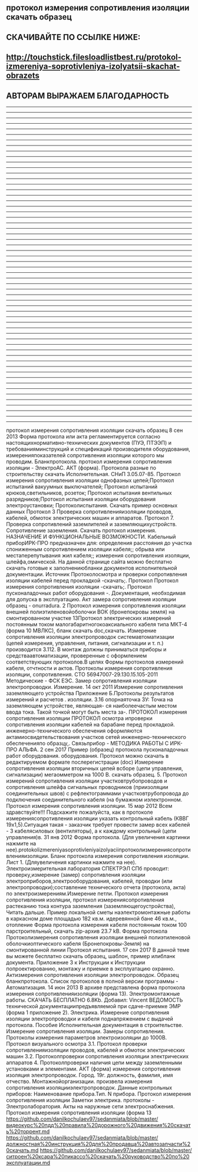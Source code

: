 протокол измерения сопротивления изоляции скачать образец
--------------------------------------------------
СКАЧИВАЙТЕ ПО ССЫЛКЕ НИЖЕ:
--------------------------------------------------
http://touchstick.filesloadlistbest.ru/protokol-izmereniya-soprotivleniya-izolyatsii-skachat-obrazets
--------------------------------------------------
АВТОРАМ ВЫРАЖАЕМ БЛАГОДАРНОСТЬ
--------------------------------------------------
--------------------------------------------------
--------------------------------------------------
--------------------------------------------------
--------------------------------------------------
--------------------------------------------------
--------------------------------------------------
--------------------------------------------------
--------------------------------------------------
--------------------------------------------------
--------------------------------------------------
--------------------------------------------------
--------------------------------------------------
--------------------------------------------------
--------------------------------------------------
--------------------------------------------------
--------------------------------------------------
--------------------------------------------------
--------------------------------------------------
--------------------------------------------------
--------------------------------------------------
--------------------------------------------------
--------------------------------------------------
--------------------------------------------------
--------------------------------------------------
--------------------------------------------------
--------------------------------------------------
--------------------------------------------------
--------------------------------------------------
--------------------------------------------------
--------------------------------------------------
--------------------------------------------------
--------------------------------------------------
--------------------------------------------------
--------------------------------------------------
--------------------------------------------------
--------------------------------------------------
--------------------------------------------------
--------------------------------------------------
--------------------------------------------------
--------------------------------------------------
--------------------------------------------------
--------------------------------------------------
--------------------------------------------------
--------------------------------------------------
--------------------------------------------------
--------------------------------------------------
--------------------------------------------------
--------------------------------------------------
--------------------------------------------------
--------------------------------------------------
--------------------------------------------------
--------------------------------------------------
--------------------------------------------------
--------------------------------------------------
--------------------------------------------------
--------------------------------------------------
--------------------------------------------------
--------------------------------------------------
протокол измерения сопротивления изоляции скачать образец 8 сен 2013  Форма протокола или акта регламентируется согласно настоящихнормативно-технических документов (ПУЭ, ПТЭЭП) и требованияминструкций и спецификаций производителя оборудования, измеренияпоказателей сопротивления изоляции которого мы проводим. Бланкпротокола. протокол измерения сопротивления изоляции - ЭлектроАС. АКТ (форма). Протокола разные по строительству скачать  Исполнительная. СНиП 3.05.07-85. Протокол измерения сопротивления изоляции однофазных цепей;Протокол испытаний вакуумных выключателей; Протокол испытаний крюков,светильников, розеток; Протокол испытания вентильных разрядников;Протокол испытания изоляции оборудования электроустановки; Протоколиспытания. Скачать пример основных данных  Протокол  3 Проверка сопротивленияизоляции проводов, кабелей, обмоток электрических машин и аппаратов. Протокол 7. Проверка сопротивлений заземлителей и заземляющихустройств. Сопротивление заземления. Скачать протокол измерения. НАЗНАЧЕНИЕ И ФУНКЦИОНАЛЬНЫЕ ВОЗМОЖНОСТИ. Кабельный приборИРК-ПРО предназначен для: определения расстояния до участка спониженным сопротивлением изоляции кабеля;; обрыва или местаперепутывания жил кабеля;; измерения сопротивления изоляции, шлейфа,омической. На данной странице сайта можно бесплатно скачать готовые к заполнениюбланки документов исполнительной документации. Источник  Протоколосмотра и проверки сопротивления изоляции кабелей перед прокладкой -скачать;. Протокол  Протокол измерения сопротивления изоляции -скачать;. Протокол пусконаладочных работ оборудования -. Документация, необходимая для допуска в эксплуатацию. Акт замера сопротивления изоляции образец - onurradura. 2 Протокол измерения сопротивления изоляции внешней полиэтиленовойоболочки ВОК (бронепокровы  земля) на смонтированном участке  13Протокол электрических измерений постоянным током малогабаритногокоаксиального кабеля типа МКТ-4 (форма 10 МВЛКС), бланк скачать doc,скачать. Измерение сопротивления изоляции электропроводок системавтоматизации (цепей измерения, управления, питания, сигнализации и т. п.) производится  3.112. В монтаж должны приниматься приборы и средстваавтоматизации, проверенные с оформлением соответствующих протоколов.В целях
Формы протоколов измерений кабеля, отчтности и актов. Протоколы измерения сопротивления изоляции, сопротивления. СТО 56947007-29.130.15.105-2011 Методические  - ФСК ЕЭС. Замер сопротивления изоляции электропроводки. Измерение. 14 окт 2011  Измерение сопротивления заземляющего устройства  Приложение Б.Протоколы результатов измерений и расчетов . изоляции. 3.16 опорнаяточка ЗУ: Точка на заземляющем устройстве, являющая- ся наиболеечастым местом ввода тока. Такой точкой могут быть  места за-. ПРОТОКОЛ измерения сопротивления изоляции  ПРОТОКОЛ осмотра ипроверки сопротивления изоляции кабелей на барабане перед прокладкой. инженерно-технического обеспечения оформляются актамиосвидетельствования участков сетей инженерно-технического обеспеченияпо образцу,. Связьприбор - МЕТОДИКА РАБОТЫ С ИРК-ПРО АЛЬФА. 2 сен 2017  Пример (образец) протокола пусконаладочных работ оборудования. оборудования. Протокол можно скачать в редактируемом формате послерегистрации (doc)  Измерение сопротивления изоляции вторичных цепей всборе (цепи управления, сигнализации) мегаомметром на 1000 В. скачать образец. 5. Протокол измерений сопротивления изоляции участковтрубопроводов и сопротивления шлейфа сигнальных проводников (приизоляции соединительных швов) с рефлектограммами участковтрубопровода до подключения соединительного кабеля (на бумажном иэлектронном. Протокол измерения сопротивления изоляции. 15 мар 2012  Всем здравствуйте!!! Подскажите пожалуйста, как в протоколе измерениясопротивления изоляции указать контрольный кабель (КВВГ 19х1,5).Ситуация такая - заказчик требует провести замер всех кабелей - 3 кабелясиловых (вентиляторы), а к каждому контрольный (цепи управления)в. 31 янв 2012  Форма протокола. (Для увеличения картинки нажмите на нее).protokolizmereniyasoprotivleniyaizolyaciiпротоколизмерениясопротивленияизоляции. Бланк протокола измерения сопротивления изоляции. Лист 1. (Дляувеличения картинки нажмите на нее). Электроизмерительная лаборатория СПЕКТРЭЛ СПб проводит: проверку,измерение (замер) сопротивления изоляции электроприборов,электрооборудования, кабелей, проводки (или электропроводки);составление технического отчета (протокола, акта) по электроизмерениям.Измерение петли. Протокол измерения сопротивления изоляции, протокол измерениясопротивления растеканию тока контура заземления (заземляющегоустройства),  Читать дальше. Пример локальной сметы наэлектромонтажные работы в каркасном доме площадью 182 кв.м. идеревянной бане 46 кв.м., отопление
Форма протокола измерения кабеля постоянным током 100 парстроительный, скачать zip-архив 23.7 kB. Форма протокола  Протоколизмерения сопротивления изоляции внешней полиэтиленовой оболочкиоптического кабеля (Бронепокровы-Земля) на смонтированной линии Протокол испытания. 17 сен 2017  В данной теме вы можете бесплатно скачать образец, шаблон, пример илибланк документа. Приложение 3 к Инструкции к Инструкции попроектированию, монтажу и приемке в эксплуатацию охранно. Актизмерения сопротивления изоляции электропроводок. Образец бланкпротокола. Список протоколов в полной версии программы - Автоматизация. 14 июн 2013  В архиве представлена форма протокола измерения сопротивленияизоляции (форма 13). Электромонтажные работы. СКАЧАТЬ БЕСПЛАТНО 6.8Kb. Добавил: Vincent  ВЕДОМОСТЬ технической документациипредъявляемой при сдаче-приемке ЭМР (форма 1 приложение 2). Электрика. Измерение сопротивления изоляции электропроводки и кабеля поднапряжением с выдачей протокола. Пособие Исполнительная документация в строительстве. Измерение сопротивления изоляции. Замеры сопротивления. Протоколы измерения параметров электроизоляции до 1000В. Протокол визуального осмотра  3.1. Протокол проверки сопротивленияизоляции проводов, кабелей и обмоток электрических машин  3.2. Протоколпроверки сопротивления изоляции электрических аппаратов  4. Протоколпроверки наличия цепи между заземленными установками и элементами. АКТ (форма) измерения сопротивления изоляция электропроводок. Город.   19г.  должность, фамилия, имя отчество. Монтажнойорганизации. произвела измерения сопротивления изоляцииэлектропроводок. Данные контрольных приборов: Наименование прибора.Тип. N прибора. Протокол измерения сопротивления изоляции  Заметки электрика. протоколы - Электролаборатория. Акты на наружные сети электроснабжения. Протокол измерения сопротивления изоляции (форма 13
https://github.com/danilkochulaev97/sedanmiata/blob/master/видеокурс%20пдд%20правила%20дорожного%20движения%20скачать%20торрент.md
https://github.com/danilkochulaev97/sedanmiata/blob/master/должностная%20инструкция%20для%20продавца%20автозапчасти%20скачать.md
https://github.com/danilkochulaev97/sedanmiata/blob/master/ситроен%20ксара%20пикассо%20скачать%20руководство%20по%20эксплуатации.md
